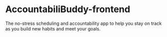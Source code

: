 # AccountabiliBuddy-frontend

The no-stress scheduling and accountability app to help you stay on track as you build new habits and meet your goals.
